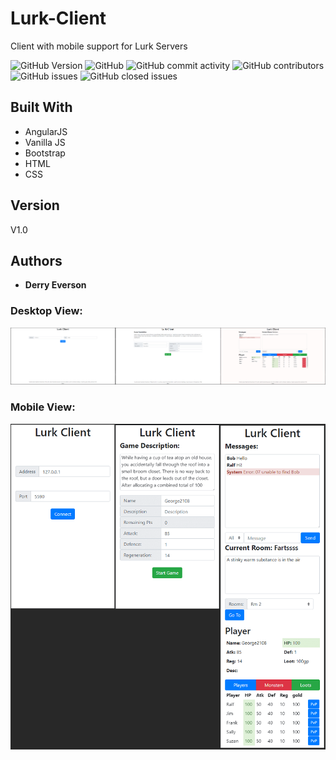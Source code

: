 # Lurk-Client
Client with mobile support for Lurk Servers

![GitHub Version](https://img.shields.io/badge/Version-1.0-blue.svg?style=plastic)
![GitHub](https://img.shields.io/github/license/dneverson/Lurk-Client.svg?style=plastic)
![GitHub commit activity](https://img.shields.io/github/commit-activity/w/dneverson/Lurk-Client.svg?style=plastic)
![GitHub contributors](https://img.shields.io/github/contributors/dneverson/Lurk-Client.svg?style=plastic)
![GitHub issues](https://img.shields.io/github/issues/dneverson/Lurk-Client.svg?style=plastic)
![GitHub closed issues](https://img.shields.io/github/issues-closed/dneverson/Lurk-Client.svg?style=plastic)

## Built With

* AngularJS
* Vanilla JS
* Bootstrap
* HTML
* CSS

## Version
V1.0

## Authors

* **Derry Everson**

### Desktop View:
![GitHub Logo](/images/lurk_desktop.png)

### Mobile View:
![GitHub Logo](/images/lurk_mobile.png)
